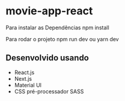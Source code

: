 # movie-app-react

Para instalar as Dependências
npm install

Para rodar o projeto
npm run dev
ou
yarn dev

## Desenvolvido usando
- React.js
- Next.js
- Material UI
- CSS pré-processador SASS
